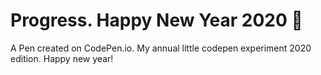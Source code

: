 # Progress. Happy New Year 2020 🎉

A Pen created on CodePen.io. 
My annual little codepen experiment 2020 edition. Happy new year!
